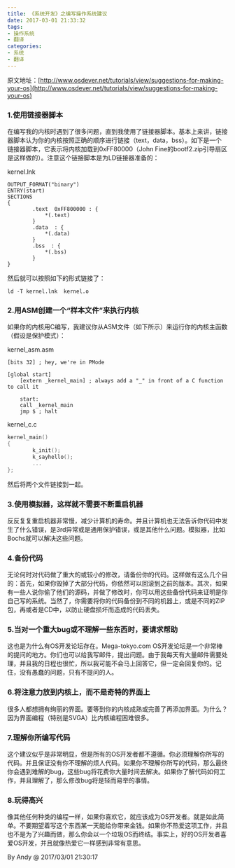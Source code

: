 ```yaml
---
title: 《系统开发》之编写操作系统建议
date: 2017-03-01 21:33:32
tags:
- 操作系统
- 翻译
categories:
- 系统
- 翻译
---
```


原文地址：[http://www.osdever.net/tutorials/view/suggestions-for-making-your-os](http://www.osdever.net/tutorials/view/suggestions-for-making-your-os)

### 1.使用链接器脚本 ###

在编写我的内核时遇到了很多问题，直到我使用了链接器脚本。基本上来讲，链接器脚本认为你的内核按照正确的顺序进行链接（text，data，bss）。如下是一个链接器脚本，它表示将内核加载到0xFF80000（John Fine的bootf2.zip引导扇区是这样做的）。注意这个链接脚本是为LD链接器准备的：

kernel.lnk
```ASM
OUTPUT_FORMAT("binary")
ENTRY(start)
SECTIONS
{
		.text  0xFF800000 : {
			*(.text)
		}
		.data  : {
			*(.data)
		}
		.bss  : {
			*(.bss)
		}
}
```

然后就可以按照如下的形式链接了：

```
ld -T kernel.lnk  kernel.o
```
<!-- more -->
### 2.用ASM创建一个“样本文件”来执行内核 ###

如果你的内核用C编写，我建议你从ASM文件（如下所示）来运行你的内核主函数（假设是保护模式）：

kernel_asm.asm
```ASM
[bits 32] ; hey, we're in PMode

[global start]
	[extern _kernel_main] ; always add a "_" in front of a C function to call it
    
	start:
	call _kernel_main
	jmp $ ; halt
```

kernel_c.c
```C
kernel_main()
{
		k_init();
		k_sayhello();
		...
};
```

然后将两个文件链接到一起。

### 3.使用模拟器，这样就不需要不断重启机器 ###
  
反反复复重启机器非常慢，减少计算机的寿命。并且计算机也无法告诉你代码中发生了什么错误，是3rd异常或是通用保护错误，或是其他什么问题。模拟器，比如Bochs就可以解决这些问题。
  
### 4.备份代码 ###
  
无论何时对代码做了重大的或较小的修改，请备份你的代码。这样做有这么几个目的：首先，如果你毁掉了大部分代码，你依然可以回滚到之前的版本。其次，如果有一些人说你偷了他们的源码，并做了修改时，你可以用这些备份代码来证明是你自己写的系统。当然了，你需要将你的代码备份到不同的机器上，或是不同的ZIP包，再或者是CD中，以防止硬盘损坏而造成的代码丢失。

### 5.当对一个重大bug或不理解一些东西时，要请求帮助 ###
  
这也是为什么有OS开发论坛存在。Mega-tokyo.com OS开发论坛是一个非常棒的提问的地方。你们也可以给我写邮件，提出问题。由于我每天有大量邮件需要处理，并且我的日程也很忙，所以我可能不会马上回答它，但一定会回复你的。记住，没有愚蠢的问题，只有不提问的人。

### 6.将注意力放到内核上，而不是奇特的界面上 ###
  
很多人都想拥有绚丽的界面。要等到你的内核成熟或完善了再添加界面。为什么？因为界面编程（特别是SVGA）比内核编程困难很多。

### 7.理解你所编写代码 ###
  
这个建议似乎是非常明显，但是所有的OS开发者都不遵循。你必须理解你所写的代码。并且保证没有你不理解的烦人代码。如果你不理解你所写的代码，那么最终你会遇到难解的bug，这些bug将花费你大量时间去解决。如果你了解代码如何工作，并且理解了，那么修改bug将是轻而易举的事情。

### 8.玩得高兴 ###
  
像其他任何种类的编程一样，如果你喜欢它，就应该成为OS开发者。就是如此简单。不要期望着写这个东西某一天能给你带来金钱。如果你不热爱这项工作，并且也不是为了兴趣而做，那么你会以一个垃圾OS而终结。事实上，好的OS开发者喜爱OS开发，并且就像热爱它一样感到非常有意思。

By Andy @ 2017/03/01 21:30:17 